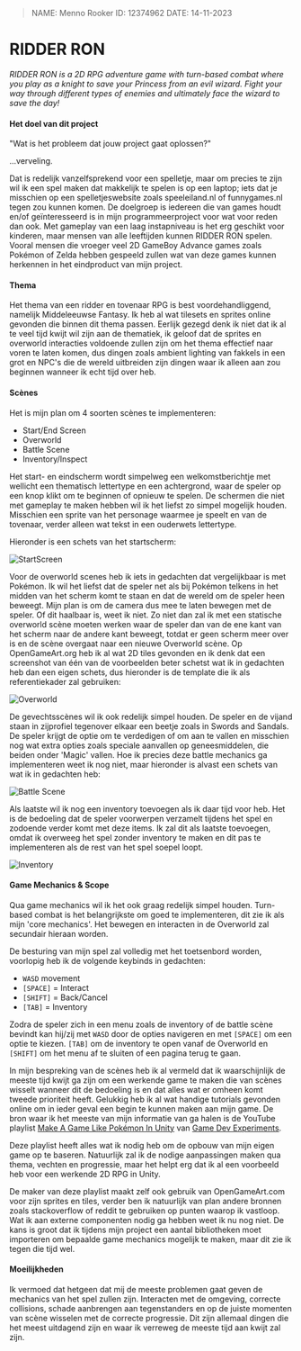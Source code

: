 > NAME: Menno Rooker
> ID:   12374962
> DATE: 14-11-2023

# RIDDER RON

_RIDDER RON is a 2D RPG adventure game with turn-based combat where you play as a knight to save your Princess from an evil wizard. Fight your way through different types of enemies and ultimately face the wizard to save the day!_

#### Het doel van dit project

"Wat is het probleem dat jouw project gaat oplossen?"

...verveling.

Dat is redelijk vanzelfsprekend voor een spelletje, maar om precies te zijn wil ik een spel maken dat makkelijk te spelen is op een laptop; iets dat je misschien op een spelletjeswebsite zoals speeleiland.nl of funnygames.nl tegen zou kunnen komen. De doelgroep is iedereen die van games houdt en/of geïnteresseerd is in mijn programmeerproject voor wat voor reden dan ook. Met gameplay van een laag instapniveau is het erg geschikt voor kinderen, maar mensen van alle leeftijden kunnen RIDDER RON spelen. Vooral mensen die vroeger veel 2D GameBoy Advance games zoals Pokémon of Zelda hebben gespeeld zullen wat van deze games kunnen herkennen in het eindproduct van mijn project. 

#### Thema

Het thema van een ridder en tovenaar RPG is best voordehandliggend, namelijk Middeleeuwse Fantasy. Ik heb al wat tilesets en sprites online gevonden die binnen dit thema passen. Eerlijk gezegd denk ik niet dat ik al te veel tijd kwijt wil zijn aan de thematiek, ik geloof dat de sprites en overworld interacties voldoende zullen zijn om het thema effectief naar voren te laten komen, dus dingen zoals ambient lighting van fakkels in een grot en NPC's die de wereld uitbreiden zijn dingen waar ik alleen aan zou beginnen wanneer ik echt tijd over heb. 

#### Scènes

Het is mijn plan om 4 soorten scènes te implementeren:

- Start/End Screen
- Overworld
- Battle Scene
- Inventory/Inspect


Het start- en eindscherm wordt simpelweg een welkomstberichtje met wellicht een thematisch lettertype en een achtergrond, waar de speler op een knop klikt om te beginnen of opnieuw te spelen. De schermen die niet met gameplay te maken hebben wil ik het liefst zo simpel mogelijk houden. Misschien een sprite van het personage waarmee je speelt en van de tovenaar, verder alleen wat tekst in een ouderwets lettertype.

Hieronder is een schets van het startscherm:

![StartScreen](<RIDDER RON Startscherm Schets.jpg>)


Voor de overworld scenes heb ik iets in gedachten dat vergelijkbaar is met Pokémon. Ik wil het liefst dat de speler net als bij Pokémon telkens in het midden van het scherm komt te staan en dat de wereld om de speler heen beweegt. Mijn plan is om de camera dus mee te laten bewegen met de speler. Of dit haalbaar is, weet ik niet. Zo niet dan zal ik met een statische overworld scène moeten werken waar de speler dan van de ene kant van het scherm naar de andere kant beweegt, totdat er geen scherm meer over is en de scène overgaat naar een nieuwe Overworld scène. Op OpenGameArt.org heb ik al wat 2D tiles gevonden en ik denk dat een screenshot van één van de voorbeelden beter schetst wat ik in gedachten heb dan een eigen schets, dus hieronder is de template die ik als referentiekader zal gebruiken:

![Overworld](<RIDDER RON Overworld Schets.png>)


De gevechtsscènes wil ik ook redelijk simpel houden. De speler en de vijand staan in zijprofiel tegenover elkaar een beetje zoals in Swords and Sandals. De speler krijgt de optie om te verdedigen of om aan te vallen en misschien nog wat extra opties zoals speciale aanvallen op geneesmiddelen, die beiden onder 'Magic' vallen. Hoe ik precies deze battle mechanics ga implementeren weet ik nog niet, maar hieronder is alvast een schets van wat ik in gedachten heb:

![Battle Scene](<RIDDER RON Battle Scene Schets.jpg>)


Als laatste wil ik nog een inventory toevoegen als ik daar tijd voor heb. Het is de bedoeling dat de speler voorwerpen verzamelt tijdens het spel en zodoende verder komt met deze items. Ik zal dit als laatste toevoegen, omdat ik overweeg het spel zonder inventory te maken en dit pas te implementeren als de rest van het spel soepel loopt.

![Inventory](<RIDDER RON Inventory Schets.jpg>)

#### Game Mechanics & Scope

Qua game mechanics wil ik het ook graag redelijk simpel houden. Turn-based combat is het belangrijkste om goed te implementeren, dit zie ik als mijn 'core mechanics'. Het bewegen en interacten in de Overworld zal secundair hieraan worden. 

De besturing van mijn spel zal volledig met het toetsenbord worden, voorlopig heb ik de volgende keybinds in gedachten:

- `WASD` movement
- `[SPACE]` = Interact
- `[SHIFT]` = Back/Cancel
- `[TAB]` = Inventory

Zodra de speler zich in een menu zoals de inventory of de battle scène bevindt kan hij/zij met `WASD` door de opties navigeren en met `[SPACE]` om een optie te kiezen. `[TAB]` om de inventory te open vanaf de Overworld en `[SHIFT]` om het menu af te sluiten of een pagina terug te gaan. 

In mijn bespreking van de scènes heb ik al vermeld dat ik waarschijnlijk de meeste tijd kwijt ga zijn om een werkende game te maken die van scènes wisselt wanneer dit de bedoeling is en dat alles wat er omheen komt tweede prioriteit heeft. Gelukkig heb ik al wat handige tutorials gevonden online om in ieder geval een begin te kunnen maken aan mijn game. De bron waar ik het meeste van mijn informatie van ga halen is de YouTube playlist [Make A Game Like Pokémon In Unity](https://www.youtube.com/watch?v=_Pm16a18zy8&list=PLLf84Zj7U26kfPQ00JVI2nIoozuPkykDX&ab_channel=GameDevExperiments) van [Game Dev Experiments](https://www.youtube.com/@GameDevExperiments).

Deze playlist heeft alles wat ik nodig heb om de opbouw van mijn eigen game op te baseren. Natuurlijk zal ik de nodige aanpassingen maken qua thema, vechten en progressie, maar het helpt erg dat ik al een voorbeeld heb voor een werkende 2D RPG in Unity.

De maker van deze playlist maakt zelf ook gebruik van OpenGameArt.com voor zijn sprites en tiles, verder ben ik natuurlijk van plan andere bronnen zoals stackoverflow of reddit te gebruiken op punten waarop ik vastloop. Wat ik aan externe componenten nodig ga hebben weet ik nu nog niet. De kans is groot dat ik tijdens mijn project een aantal bibliotheken moet importeren om bepaalde game mechanics mogelijk te maken, maar dit zie ik tegen die tijd wel.

#### Moeilijkheden

Ik vermoed dat hetgeen dat mij de meeste problemen gaat geven de mechanics van het spel zullen zijn. Interacten met de omgeving, correcte collisions, schade aanbrengen aan tegenstanders en op de juiste momenten van scène wisselen met de correcte progressie. Dit zijn allemaal dingen die het meest uitdagend zijn en waar ik verreweg de meeste tijd aan kwijt zal zijn. 
